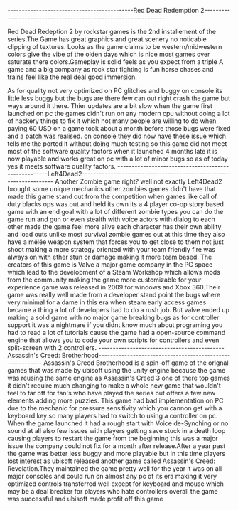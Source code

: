 --------------------------------------------Red Dead Redemption 2----------------------------------------------------------------

Red Dead Redeption 2 by rockstar games is the 2nd installement of the series.The Game has great graphics and great scenery no noticable clipping of textures. Looks as the game claims to be western/midwestern colors give the vibe of the olden days which is nice most games over saturate there colors.Gameplay is solid feels as you expect from a triple A game and a big company as rock star fighting is fun horse chases and trains feel like the real deal good immersion.

  As for quality not very optimized on PC glitches and buggy on console its little less buggy but the bugs are there few can out right crash the game but ways around it there. Thier updates are a bit slow when the game first launched on pc the games didn't run on any modern cpu without doing a lot of hackery things to fix it which not many people are willing to do when paying 60 USD on a game took about a month before those bugs were fixed and a patch was realised. on console they did now have these issue which tells me the ported it without doing much testing so this game did not meet most of the software quality factors when it launched 4 months late it is now playable and works great on pc with a lot of minor bugs so as of today yes it meets software quality factors.
-----------------------------------------------------Left4Dead2--------------------------------------------------------------------
Another Zombie game right? well not exactly Left4Dead2 brought some unique mechanics other zombies games didn't have that made this game stand out from the competition when games like call of duty blacks ops was out and held its own its a 4 player co-op story based game with an end goal with a lot of different zombie types you can do the game run and gun or even stealth with voice actors with dialog to each other made the game feel more alive each character has their own ability and load outs unlike most survival zombie games out at this time they also have a mêlée weapon system that forces you to get close to them not just shoot making a more strategy oriented with your team friendly fire was always on with ether stun or damage making it more team based.
  The creators of this game is Valve a major game company in the PC space which lead to the development of a Steam  Workshop which allows mods from the community making the game more customizable for your experience game was released in 2009 for windows and Xbox 360.Their game was really well made from a developer stand point the bugs where very minimal for a dame in this era when steam early access games became a thing a lot of developers had to do a rush job. But valve ended up making a solid game with no major game breaking bugs as for controller support it was a nightmare if you didnt know much about programing you had to read a lot of tutorials cause the game had a open-source command engine that allows you to code your own scripts for controllers and even split-screen with 2 controllers.
--------------------------------------------Assassin's Creed: Brotherhood----------------------------------------------------------
Assassin's Creed Brotherhood is a spin-off game of the orignal games that was made by ubisoft using the unity engine because the game was reusing the same engine as Assassin's Creed 3 one of there top games it didn't require much changing to make a whole new game that wouldn't feel to far off for fan's who have played the series but offers a few new elements adding more puzzles. This game had bad implementation on PC due to the mechanic for pressure sensitivity which you cannon get with a keyboard key so many players had to switch to using a controller on pc.
  When the game launched it had a rough start with Voice de-Synching or no sound at all also few issues with players getting save stuck in a death loop causing players to restart the game from the beginning  this was a major issue the company could not fix for a month after release.After a year past the game was better less buggy and more playable but in this time players lost interest as ubisoft released another game called Assassin's Creed: Revelation.They maintained the game pretty well for the year it was on all major consoles and could run on almost any pc of its era making it very optimized controls transferred well except for keyboard and mouse which may be a deal breaker for players who hate controllers overall the game was successful and ubisoft made profit off this game
